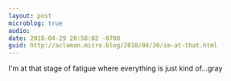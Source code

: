 ```yaml
---
layout: post
microblog: true
audio: 
date: 2018-04-29 20:58:02 -0700
guid: http://aclaman.micro.blog/2018/04/30/im-at-that.html
---
```

I'm at that stage of fatigue where everything is just kind of…gray
